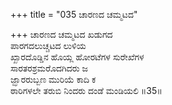 +++
title = "035 ಚಾರಣದ ಚಮ್ಮಟದ"

+++
ಚಾರಣದ ಚಮ್ಮಟದ ಖಡುಗದ  
ಪಾರಗದಲುಚ್ಚಟದ ಲುಳಿಯ  
ಖ್ಖಾರದೊಡ್ಡಿನ ಹೊಯ್ಲ ಹೋರಟೆಗಳ ಸುರೇಖೆಗಳ  
ಸಾರತರಶ್ರಮರೊದಗಿದರು ಜ  
ಜ್ಝಾರರುಬ್ಬಣ ಮುರಿಯೆ ಕಾದಿ ಕ  
ಠಾರಿಗಳಲೇ ತರುಬಿ ನಿಂದರು ದಂಡೆ ಮಂಡಿಯಲಿ      ॥35॥